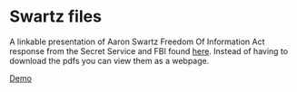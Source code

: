 # Swartz files
A linkable presentation of Aaron Swartz Freedom Of Information Act response from the Secret Service
and FBI found [here](http://theblackvault.com/m/articles/view/Aaron-Swartz).
Instead of having to download the pdfs you can view them as a webpage.

[Demo](http://underwriter-porter-80353.bitballoon.com)

